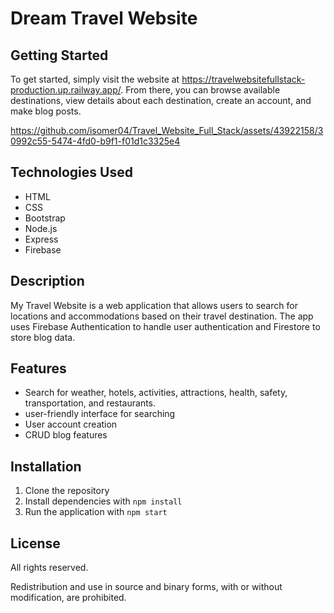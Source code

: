 # Dream Travel Website

## Getting Started
To get started, simply visit the website at https://travelwebsitefullstack-production.up.railway.app/. From there, you can browse available destinations, view details about each destination, create an account, and make blog posts.




https://github.com/isomer04/Travel_Website_Full_Stack/assets/43922158/30992c55-5474-4fd0-b9f1-f01d1c3325e4



## Technologies Used
- HTML
- CSS
- Bootstrap
- Node.js
- Express
- Firebase

## Description
My Travel Website is a web application that allows users to search for locations and accommodations based on their travel destination. The app uses Firebase Authentication to handle user authentication and Firestore to store blog data.

## Features
- Search for weather, hotels, activities, attractions, health, safety, transportation, and restaurants.
- user-friendly interface for searching
- User account creation
- CRUD blog features

## Installation
1. Clone the repository
2. Install dependencies with `npm install`
3. Run the application with `npm start`

## License
All rights reserved.

Redistribution and use in source and binary forms, with or without modification, are prohibited.

